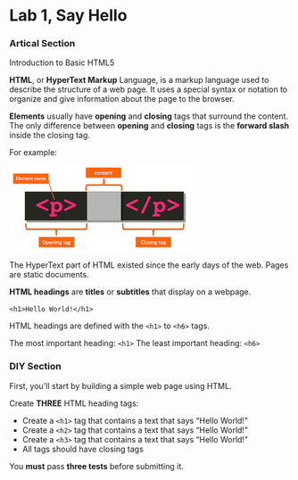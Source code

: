 # Lab 1, Say Hello 

### Artical Section

Introduction to Basic HTML5

**HTML**, or **HyperText Markup** Language, is a markup language used to describe the structure of a web page. It uses a special syntax or notation to organize and give information about the page to the browser. 

**Elements** usually have **opening** and **closing** tags that surround the content. The only difference between **opening** and **closing** tags is the **forward slash** inside the closing tag.

For example:

![HTML Element](/images/element.png)

The HyperText part of HTML existed since the early days of the web. Pages are static documents.

**HTML headings** are **titles** or **subtitles** that display on a webpage.

```
<h1>Hello World!</h1>
```

HTML headings are defined with the `<h1>` to `<h6>` tags.

The most important heading: `<h1>`
The least important heading: `<h6>`

### DIY Section

First, you'll start by building a simple web page using HTML.

Create **THREE** HTML heading tags:
 - Create a `<h1>` tag that contains a text that says “Hello World!"
 - Create a `<h2>` tag that contains a text that says “Hello World!"
 - Create a `<h3>` tag that contains a text that says “Hello World!"
 - All tags should have closing tags

You **must** pass **three tests** before submitting it.